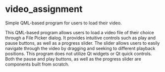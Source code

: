 # video_assignment
Simple QML-based program for users to load their video.

This QML-based program allows users to load a video file of their choice through a File Picker dialog. It provides intuitive controls such as play and pause buttons, as well as a progress slider. 
The slider allows users to easily navigate through the video by dragging and seeking to different playback positions. 
This program does not utilize Qt widgets or Qt quick controls. Both the pause and play buttons, as well as the progress slider are components built from scratch.

